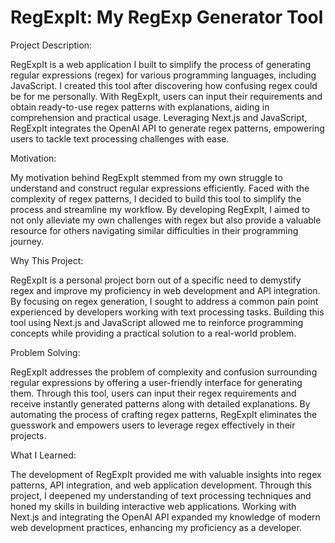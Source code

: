 # RegExpIt: My RegExp Generator Tool

Project Description:

RegExpIt is a web application I built to simplify the process of generating regular expressions (regex) for various programming languages, including JavaScript. I created this tool after discovering how confusing regex could be for me personally. With RegExpIt, users can input their requirements and obtain ready-to-use regex patterns with explanations, aiding in comprehension and practical usage. Leveraging Next.js and JavaScript, RegExpIt integrates the OpenAI API to generate regex patterns, empowering users to tackle text processing challenges with ease.

Motivation:

My motivation behind RegExpIt stemmed from my own struggle to understand and construct regular expressions efficiently. Faced with the complexity of regex patterns, I decided to build this tool to simplify the process and streamline my workflow. By developing RegExpIt, I aimed to not only alleviate my own challenges with regex but also provide a valuable resource for others navigating similar difficulties in their programming journey.

Why This Project:

RegExpIt is a personal project born out of a specific need to demystify regex and improve my proficiency in web development and API integration. By focusing on regex generation, I sought to address a common pain point experienced by developers working with text processing tasks. Building this tool using Next.js and JavaScript allowed me to reinforce programming concepts while providing a practical solution to a real-world problem.

Problem Solving:

RegExpIt addresses the problem of complexity and confusion surrounding regular expressions by offering a user-friendly interface for generating them. Through this tool, users can input their regex requirements and receive instantly generated patterns along with detailed explanations. By automating the process of crafting regex patterns, RegExpIt eliminates the guesswork and empowers users to leverage regex effectively in their projects.

What I Learned:

The development of RegExpIt provided me with valuable insights into regex patterns, API integration, and web application development. Through this project, I deepened my understanding of text processing techniques and honed my skills in building interactive web applications. Working with Next.js and integrating the OpenAI API expanded my knowledge of modern web development practices, enhancing my proficiency as a developer.
